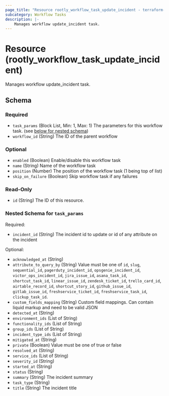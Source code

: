 ```yaml
---
page_title: "Resource rootly_workflow_task_update_incident - terraform-provider-rootly"
subcategory: Workflow Tasks
description: |-
    Manages workflow update_incident task.
---
```


# Resource (rootly_workflow_task_update_incident)

Manages workflow update_incident task.



<!-- schema generated by tfplugindocs -->
## Schema

### Required

- `task_params` (Block List, Min: 1, Max: 1) The parameters for this workflow task. (see [below for nested schema](#nestedblock--task_params))
- `workflow_id` (String) The ID of the parent workflow

### Optional

- `enabled` (Boolean) Enable/disable this workflow task
- `name` (String) Name of the workflow task
- `position` (Number) The position of the workflow task (1 being top of list)
- `skip_on_failure` (Boolean) Skip workflow task if any failures

### Read-Only

- `id` (String) The ID of this resource.

<a id="nestedblock--task_params"></a>
### Nested Schema for `task_params`

Required:

- `incident_id` (String) The incident id to update or id of any attribute on the incident

Optional:

- `acknowledged_at` (String)
- `attribute_to_query_by` (String) Value must be one of `id`, `slug`, `sequential_id`, `pagerduty_incident_id`, `opsgenie_incident_id`, `victor_ops_incident_id`, `jira_issue_id`, `asana_task_id`, `shortcut_task_id`, `linear_issue_id`, `zendesk_ticket_id`, `trello_card_id`, `airtable_record_id`, `shortcut_story_id`, `github_issue_id`, `gitlab_issue_id`, `freshservice_ticket_id`, `freshservice_task_id`, `clickup_task_id`.
- `custom_fields_mapping` (String) Custom field mappings. Can contain liquid markup and need to be valid JSON
- `detected_at` (String)
- `environment_ids` (List of String)
- `functionality_ids` (List of String)
- `group_ids` (List of String)
- `incident_type_ids` (List of String)
- `mitigated_at` (String)
- `private` (Boolean) Value must be one of true or false
- `resolved_at` (String)
- `service_ids` (List of String)
- `severity_id` (String)
- `started_at` (String)
- `status` (String)
- `summary` (String) The incident summary
- `task_type` (String)
- `title` (String) The incident title
